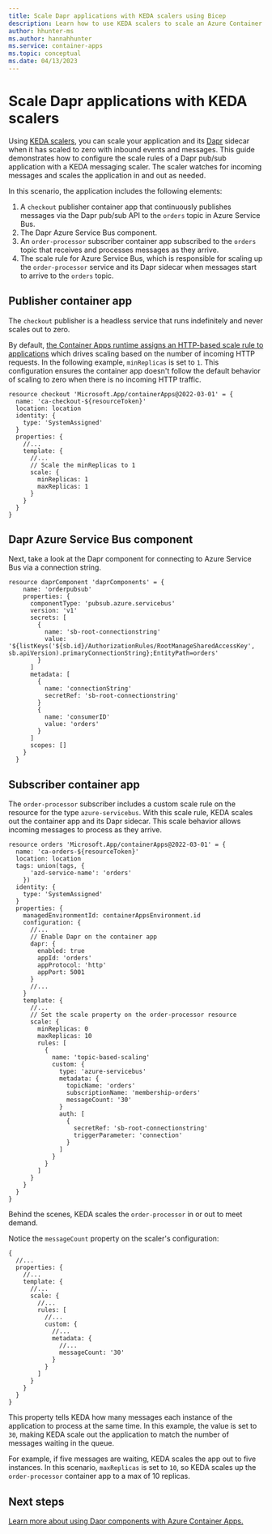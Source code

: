 ```yaml
---
title: Scale Dapr applications with KEDA scalers using Bicep
description: Learn how to use KEDA scalers to scale an Azure Container App and its Dapr sidecar. 
author: hhunter-ms
ms.author: hannahhunter
ms.service: container-apps
ms.topic: conceptual 
ms.date: 04/13/2023
---
```


# Scale Dapr applications with KEDA scalers

Using [KEDA scalers](https://keda.sh/), you can scale your application and its [Dapr](https://docs.dapr.io/) sidecar when it has scaled to zero with inbound events and messages. This guide demonstrates how to configure the scale rules of a Dapr pub/sub application with a KEDA messaging scaler. The scaler watches for incoming messages and scales the application in and out as needed. 

In this scenario, the application includes the following elements:
1. A `checkout` publisher container app that continuously publishes messages via the Dapr pub/sub API to the `orders` topic in Azure Service Bus.
1. The Dapr Azure Service Bus component.
1. An `order-processor` subscriber container app subscribed to the `orders` topic that receives and processes messages as they arrive.
1. The scale rule for Azure Service Bus, which is responsible for scaling up the `order-processor` service and its Dapr sidecar when messages start to arrive to the `orders` topic.

## Publisher container app

The `checkout` publisher is a headless service that runs indefinitely and never scales out to zero. 

By default, [the Container Apps runtime assigns an HTTP-based scale rule to applications](./scale-app.md) which drives scaling based on the number of incoming HTTP requests. In the following example, `minReplicas` is set to `1`. This configuration ensures the container app doesn't follow the default behavior of scaling to zero when there is no incoming HTTP traffic. 

```bicep
resource checkout 'Microsoft.App/containerApps@2022-03-01' = {
  name: 'ca-checkout-${resourceToken}'
  location: location
  identity: {
    type: 'SystemAssigned'
  }
  properties: {
    //...
    template: {
      //...
      // Scale the minReplicas to 1
      scale: {
        minReplicas: 1
        maxReplicas: 1
      }
    }
  }
}
```

## Dapr Azure Service Bus component

Next, take a look at the Dapr component for connecting to Azure Service Bus via a connection string.

```bicep
resource daprComponent 'daprComponents' = {
    name: 'orderpubsub'
    properties: {
      componentType: 'pubsub.azure.servicebus'
      version: 'v1'
      secrets: [
        {
          name: 'sb-root-connectionstring'
          value: '${listKeys('${sb.id}/AuthorizationRules/RootManageSharedAccessKey', sb.apiVersion).primaryConnectionString};EntityPath=orders'
        }
      ]
      metadata: [
        {
          name: 'connectionString'
          secretRef: 'sb-root-connectionstring'
        }
        {
          name: 'consumerID'
          value: 'orders'
        }
      ]
      scopes: []
    }
  }
```

## Subscriber container app

The `order-processor` subscriber includes a custom scale rule on the resource for the type `azure-servicebus`. With this scale rule, KEDA scales out the container app and its Dapr sidecar. This scale behavior allows incoming messages to process as they arrive.

```bicep
resource orders 'Microsoft.App/containerApps@2022-03-01' = {
  name: 'ca-orders-${resourceToken}'
  location: location
  tags: union(tags, {
      'azd-service-name': 'orders'
    })
  identity: {
    type: 'SystemAssigned'
  }
  properties: {
    managedEnvironmentId: containerAppsEnvironment.id
    configuration: {
      //...
      // Enable Dapr on the container app
      dapr: {
        enabled: true
        appId: 'orders'
        appProtocol: 'http'
        appPort: 5001
      }
      //...
    }
    template: {
      //...
      // Set the scale property on the order-processor resource
      scale: {
        minReplicas: 0
        maxReplicas: 10
        rules: [
          {
            name: 'topic-based-scaling'
            custom: {
              type: 'azure-servicebus'
              metadata: {
                topicName: 'orders'
                subscriptionName: 'membership-orders'
                messageCount: '30'
              }
              auth: [
                {
                  secretRef: 'sb-root-connectionstring'
                  triggerParameter: 'connection'
                }
              ]
            }
          }
        ]
      }
    }
  }
}
```

Behind the scenes, KEDA scales the `order-processor` in or out to meet demand.

Notice the `messageCount` property on the scaler's configuration:

```bicep
{
  //...
  properties: {
    //...
    template: {
      //...
      scale: {
        //...
        rules: [
          //...
          custom: {
            //...
            metadata: {
              //...
              messageCount: '30'
            }
          }
        ]
      }
    }
  }
}
```

This property tells KEDA how many messages each instance of the application to process at the same time. In this example, the value is set to `30`, making KEDA scale out the application to match the number of messages waiting in the queue.

For example, if five messages are waiting, KEDA scales the app out to five instances. In this scenario, `maxReplicas` is set to `10`, so KEDA scales up the `order-processor` container app to a max of 10 replicas.

## Next steps

[Learn more about using Dapr components with Azure Container Apps.](./dapr-overview.md)